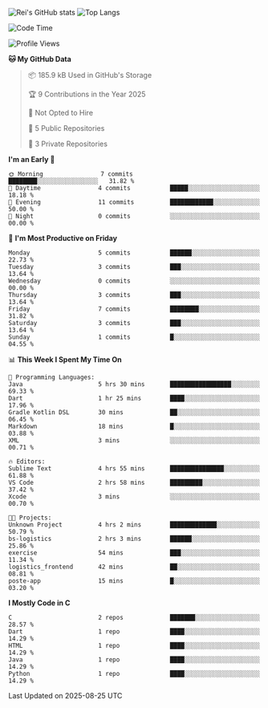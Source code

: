 ![Rei's GitHub stats](https://github-readme-stats.vercel.app/api?username=rei-doda&show_icons=true&theme=transparent)
![Top Langs](https://github-readme-stats.vercel.app/api/top-langs/?username=rei-doda&theme=transparent&layout=compact)

<!--START_SECTION:waka-->
![Code Time](http://img.shields.io/badge/Code%20Time-56%20hrs%2011%20mins-blue)

![Profile Views](http://img.shields.io/badge/Profile%20Views-42-blue)

**🐱 My GitHub Data** 

> 📦 185.9 kB Used in GitHub's Storage 
 > 
> 🏆 9 Contributions in the Year 2025
 > 
> 🚫 Not Opted to Hire
 > 
> 📜 5 Public Repositories 
 > 
> 🔑 3 Private Repositories 
 > 
**I'm an Early 🐤** 

```text
🌞 Morning                7 commits           ████████░░░░░░░░░░░░░░░░░   31.82 % 
🌆 Daytime                4 commits           █████░░░░░░░░░░░░░░░░░░░░   18.18 % 
🌃 Evening                11 commits          ████████████░░░░░░░░░░░░░   50.00 % 
🌙 Night                  0 commits           ░░░░░░░░░░░░░░░░░░░░░░░░░   00.00 % 
```
📅 **I'm Most Productive on Friday** 

```text
Monday                   5 commits           ██████░░░░░░░░░░░░░░░░░░░   22.73 % 
Tuesday                  3 commits           ███░░░░░░░░░░░░░░░░░░░░░░   13.64 % 
Wednesday                0 commits           ░░░░░░░░░░░░░░░░░░░░░░░░░   00.00 % 
Thursday                 3 commits           ███░░░░░░░░░░░░░░░░░░░░░░   13.64 % 
Friday                   7 commits           ████████░░░░░░░░░░░░░░░░░   31.82 % 
Saturday                 3 commits           ███░░░░░░░░░░░░░░░░░░░░░░   13.64 % 
Sunday                   1 commits           █░░░░░░░░░░░░░░░░░░░░░░░░   04.55 % 
```


📊 **This Week I Spent My Time On** 

```text
💬 Programming Languages: 
Java                     5 hrs 30 mins       █████████████████░░░░░░░░   69.33 % 
Dart                     1 hr 25 mins        ████░░░░░░░░░░░░░░░░░░░░░   17.96 % 
Gradle Kotlin DSL        30 mins             ██░░░░░░░░░░░░░░░░░░░░░░░   06.45 % 
Markdown                 18 mins             █░░░░░░░░░░░░░░░░░░░░░░░░   03.88 % 
XML                      3 mins              ░░░░░░░░░░░░░░░░░░░░░░░░░   00.71 % 

🔥 Editors: 
Sublime Text             4 hrs 55 mins       ███████████████░░░░░░░░░░   61.88 % 
VS Code                  2 hrs 58 mins       █████████░░░░░░░░░░░░░░░░   37.42 % 
Xcode                    3 mins              ░░░░░░░░░░░░░░░░░░░░░░░░░   00.70 % 

🐱‍💻 Projects: 
Unknown Project          4 hrs 2 mins        █████████████░░░░░░░░░░░░   50.79 % 
bs-logistics             2 hrs 3 mins        ██████░░░░░░░░░░░░░░░░░░░   25.86 % 
exercise                 54 mins             ███░░░░░░░░░░░░░░░░░░░░░░   11.34 % 
logistics_frontend       42 mins             ██░░░░░░░░░░░░░░░░░░░░░░░   08.81 % 
poste-app                15 mins             █░░░░░░░░░░░░░░░░░░░░░░░░   03.20 % 
```

**I Mostly Code in C** 

```text
C                        2 repos             ███████░░░░░░░░░░░░░░░░░░   28.57 % 
Dart                     1 repo              ████░░░░░░░░░░░░░░░░░░░░░   14.29 % 
HTML                     1 repo              ████░░░░░░░░░░░░░░░░░░░░░   14.29 % 
Java                     1 repo              ████░░░░░░░░░░░░░░░░░░░░░   14.29 % 
Python                   1 repo              ████░░░░░░░░░░░░░░░░░░░░░   14.29 % 
```




 Last Updated on 2025-08-25 UTC
<!--END_SECTION:waka-->
